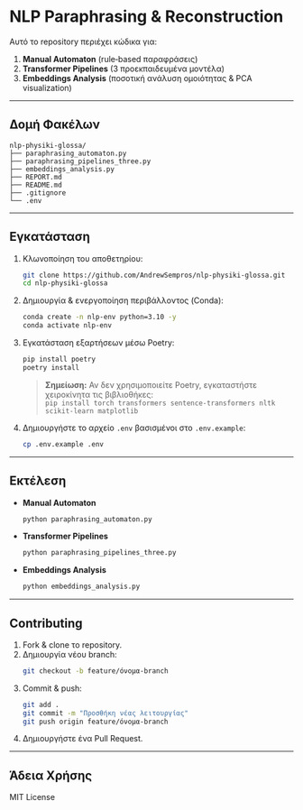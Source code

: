 # NLP Paraphrasing & Reconstruction

Αυτό το repository περιέχει κώδικα για:
1. **Manual Automaton** (rule‑based παραφράσεις)  
2. **Transformer Pipelines** (3 προεκπαιδευμένα μοντέλα)  
3. **Embeddings Analysis** (ποσοτική ανάλυση ομοιότητας & PCA visualization)

---

## Δομή Φακέλων

```
nlp-physiki-glossa/
├── paraphrasing_automaton.py
├── paraphrasing_pipelines_three.py
├── embeddings_analysis.py
├── REPORT.md                      
├── README.md
├── .gitignore
└── .env
```

---

## Εγκατάσταση

1. Κλωνοποίηση του αποθετηρίου:
   ```bash
   git clone https://github.com/AndrewSempros/nlp-physiki-glossa.git
   cd nlp-physiki-glossa
   ```

2. Δημιουργία & ενεργοποίηση περιβάλλοντος (Conda):
   ```bash
   conda create -n nlp-env python=3.10 -y
   conda activate nlp-env
   ```

3. Εγκατάσταση εξαρτήσεων μέσω Poetry:
   ```bash
   pip install poetry
   poetry install
   ```

   > **Σημείωση:** Αν δεν χρησιμοποιείτε Poetry, εγκαταστήστε χειροκίνητα τις βιβλιοθήκες:  
   > `pip install torch transformers sentence-transformers nltk scikit-learn matplotlib`

4. Δημιουργήστε το αρχείο `.env` βασισμένοι στο `.env.example`:
   ```bash
   cp .env.example .env
   ```

---

## Εκτέλεση

- **Manual Automaton**  
  ```bash
  python paraphrasing_automaton.py
  ```

- **Transformer Pipelines**  
  ```bash
  python paraphrasing_pipelines_three.py
  ```

- **Embeddings Analysis**  
  ```bash
  python embeddings_analysis.py
  ```

---

## Contributing

1. Fork & clone το repository.  
2. Δημιουργία νέου branch:  
   ```bash
   git checkout -b feature/όνομα-branch
   ```  
3. Commit & push:  
   ```bash
   git add .
   git commit -m "Προσθήκη νέας λειτουργίας"
   git push origin feature/όνομα-branch
   ```  
4. Δημιουργήστε ένα Pull Request.

---

## Άδεια Χρήσης

MIT License
